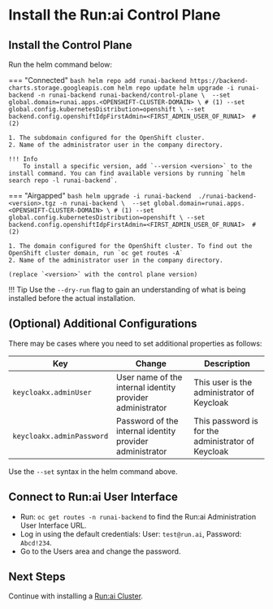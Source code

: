 # Install the Run:ai Control Plane

## Install the Control Plane

Run the helm command below:

=== "Connected"
    ``` bash
    helm repo add runai-backend https://backend-charts.storage.googleapis.com
    helm repo update
    helm upgrade -i runai-backend -n runai-backend runai-backend/control-plane \ 
        --set global.domain=runai.apps.<OPENSHIFT-CLUSTER-DOMAIN> \ # (1)
        --set global.config.kubernetesDistribution=openshift \
        --set backend.config.openshiftIdpFirstAdmin=<FIRST_ADMIN_USER_OF_RUNAI>  # (2)
    ```

    1. The subdomain configured for the OpenShift cluster.
    2. Name of the administrator user in the company directory.

    !!! Info
        To install a specific version, add `--version <version>` to the install command. You can find available versions by running `helm search repo -l runai-backend`.

=== "Airgapped"
    ``` bash
    helm upgrade -i runai-backend  ./runai-backend-<version>.tgz -n runai-backend \ 
        --set global.domain=runai.apps.<OPENSHIFT-CLUSTER-DOMAIN> \ # (1)
        --set global.config.kubernetesDistribution=openshift \
        --set backend.config.openshiftIdpFirstAdmin=<FIRST_ADMIN_USER_OF_RUNAI>  # (2)
    ```

    1. The domain configured for the OpenShift cluster. To find out the OpenShift cluster domain, run `oc get routes -A`
    2. Name of the administrator user in the company directory.

    (replace `<version>` with the control plane version)


!!! Tip
    Use the  `--dry-run` flag to gain an understanding of what is being installed before the actual installation. 


## (Optional) Additional Configurations

There may be cases where you need to set additional properties as follows:

|  Key     | Change   | Description |
|----------|----------|-------------| 
| `keycloakx.adminUser` | User name of the internal identity provider administrator | This user is the administrator of Keycloak | 
| `keycloakx.adminPassword` | Password of the internal identity provider administrator | This password is for the administrator of Keycloak | 

Use the `--set` syntax in the helm command above.  

## Connect to Run:ai User Interface

* Run: `oc get routes -n runai-backend` to find the Run:ai Administration User Interface URL. 
* Log in using the default credentials: User: `test@run.ai`, Password: `Abcd!234`. 
* Go to the Users area and change the password. 

## Next Steps

Continue with installing a [Run:ai Cluster](cluster.md).

